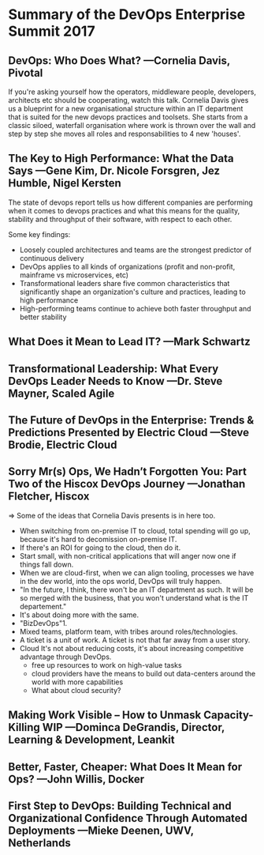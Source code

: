 # Summary of the DevOps Enterprise Summit 2017

## DevOps: Who Does What? —Cornelia Davis, Pivotal
If you're asking yourself how the operators, middleware people, developers, architects etc should be cooperating, watch this talk.
Cornelia Davis gives us a blueprint for a new organisational structure within an IT department that is suited for the new devops practices and toolsets. She starts from a classic siloed, waterfall organisation where work is thrown over the wall and step by step she moves all roles and responsabilities to 4 new 'houses'.

[Youtube]: https://youtu.be/k3n9B399Roc

## The Key to High Performance: What the Data Says —Gene Kim, Dr. Nicole Forsgren, Jez Humble, Nigel Kersten
The state of devops report tells us how different companies are performing when it comes to devops practices and what this means for the quality, stability and throughput of their software, with respect to each other.

Some key findings:
* Loosely coupled architectures and teams are the strongest predictor of continuous delivery
* DevOps applies to all kinds of organizations (profit and non-profit, mainframe vs microservices, etc)
* Transformational leaders share five common characteristics that significantly shape an organization's culture and practices, leading to high performance
* High-performing teams continue to achieve both faster throughput and better stability

[State of devops report]: https://puppet.com/system/files/2017-06/2017-state-of-devops-report_3.pdf
[Youtube]: https://www.youtube.com/watch?v=pxqGcYkEOWA


## What Does it Mean to Lead IT? —Mark Schwartz

## Transformational Leadership: What Every DevOps Leader Needs to Know —Dr. Steve Mayner, Scaled Agile

## The Future of DevOps in the Enterprise: Trends & Predictions Presented by Electric Cloud —Steve Brodie, Electric Cloud

## Sorry Mr(s) Ops, We Hadn’t Forgotten You: Part Two of the Hiscox DevOps Journey —Jonathan Fletcher, Hiscox

=> Some of the ideas that Cornelia Davis presents is in here too.

- When switching from on-premise IT to cloud, total spending will go up, because it's hard to decomission on-premise IT.
- If there's an ROI for going to the cloud, then do it.
- Start small, with non-critical applications that will anger now one if things fall down.
- When we are cloud-first, when we can align tooling, processes we have in the dev world, into the ops world, DevOps will truly happen.
- "In the future, I think, there won't be an IT department as such. It will be so merged with the business, that you won't understand what is the IT departement."
- It's about doing more with the same.
- "BizDevOps"1. 
- Mixed teams, platform team, with tribes around roles/technologies.
- A ticket is a unit of work. A ticket is not that far away from a user story.
- Cloud It's not about reducing costs, it's about increasing competitive advantage through DevOps.
    - free up resources to work on high-value tasks
    - cloud providers have the means to build out data-centers around the world with more capabilities
    - What about cloud security?


## Making Work Visible – How to Unmask Capacity-Killing WIP —Dominca DeGrandis, Director, Learning & Development, Leankit

## Better, Faster, Cheaper: What Does It Mean for Ops? —John Willis, Docker

## First Step to DevOps: Building Technical and Organizational Confidence Through Automated Deployments —Mieke Deenen, UWV, Netherlands
